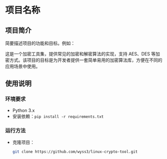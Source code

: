 # 项目名称

## 项目简介
简要描述项目的功能和目标。例如：

这是一个加密工具集，提供常见的加密和解密算法的实现，支持 AES、DES 等加密方式。该项目的目标是为开发者提供一套简单易用的加密算法库，方便在不同的应用场景中使用。

## 使用说明
### 环境要求
- Python 3.x
- 安装依赖：`pip install -r requirements.txt`

### 运行方法
- 克隆项目：
  ```bash
  git clone https://github.com/wyss3/linux-crypto-tool.git

